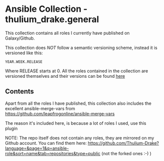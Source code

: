 # Ansible Collection - thulium_drake.general

This collection contains all roles I currently have published on Galaxy/Github.

This collection does _NOT_ follow a semantic versioning scheme, instead it is versioned like this:

```
YEAR.WEEK.RELEASE
```

Where RELEASE starts at 0. All the roles contained in the collection are versioned themselves
and their versions can be found [here](../VERSIONS.md)

## Contents
Apart from all the roles I have published, this collection also includes the excellent ansible-merge-vars from https://github.com/leapfrogonline/ansible-merge-vars

The reason it's included here, is because a lot of roles I used, use this plugin

NOTE: The repo itself does not contain any roles, they are mirrored on my Github account. You can find them here: https://github.com/Thulium-Drake?language=&page=1&q=ansible-role&sort=name&tab=repositories&type=public (not the forked ones :-) )
